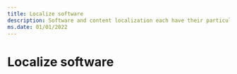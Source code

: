 ```yaml
---
title: Localize software
description: Software and content localization each have their particular characteristics that drive different localization strategies.
ms.date: 01/01/2022
--- 
```


# Localize software


